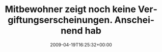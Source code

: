 ---
retweeted: false
source: <a href="http://twitter.com" rel="nofollow">Twitter Web Client</a>
entities:
  hashtags: []
  symbols: []
  user_mentions: []
  urls: []
display_text_range:
- '0'
- '103'
favorite_count: '0'
id_str: '1558796126'
truncated: false
retweet_count: '0'
id: '1558796126'
created_at: Sun Apr 19 16:25:32 +0000 2009
favorited: false
full_text: Mitbewohner zeigt noch keine Vergiftungserscheinungen. Anscheinend hab
  ich wirklich Bärlauch gesammelt.
lang: de
tags:
- pesos/twitter
date: '2009-04-19T16:25:32+00:00'
src: https://twitter.com/bascht/status/1558796126
original_url: https://twitter.com/bascht/status/1558796126
type: twitter_tweet
text: Mitbewohner zeigt noch keine Vergiftungserscheinungen. Anscheinend hab ich wirklich
  Bärlauch gesammelt.
title: 'Mitbewohner zeigt noch keine Vergiftungserscheinungen. Anscheinend hab '

---